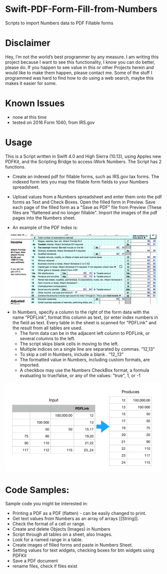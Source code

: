 # Swift-PDF-Form-Fill-from-Numbers
Scripts to import Numbers data to PDF Fillable forms
# Disclaimer
Hey, I’m not the world’s best programmer by any measure. I am writing this project because I want to see this functionality, I know you can do better, please do. If you happen to see value in this or other Projects herein and would like to make them happen, please contact me.  Some of the stuff I programmed was hard to find how to do using a web search, maybe this makes it easier for some.
# Known Issues
* none at this time
* tested on 2016 Form 1040, from IRS.gov
 
#  Usage
This is a Script written in Swift 4.0 and High Sierra (10.13), using Apples new PDFKit, and the Scripting Bridge to access iWork Numbers.  The Script has 2 functions.

* Create an indexed pdf for fillable forms, such as IRS.gov tax forms.  The indexed form lets you map the fillable form fields to your Numbers spreadsheet.
* Upload values from a Numbers spreadsheet and enter them onto the pdf forms as Text and Check Boxes.  Open the filled form in Preview.  Save each page of the filled form as a "Save as PDF" file from Preview (These files are "flattened and no longer fillable".  Import the images of the pdf pages into the Numbers sheet. 

* An example of the PDF Index is:

![](https://github.com/MauiDad/Swift-PDF-Form-Fill-from-Numbers/blob/master/Untitled.png)

* In Numbers, specify a column to the right  of the form data with the name “PDFLink”, format  this column as text, (or enter index numbers in the field as text.  Every table in the sheet is scanned for "PDFLink" and the result from all tables are used.
	* The form data can be in the adjacent left column to PDFLink, or several columns to the left.
	* The script skips blank cells in moving to the left.
	* Multiple indices on a single line are separated by commas. “12,13”
	* To skip a cell in Numbers, include a blank . “12,,13”
	* The formatted value in Numbers, including custom formats, are imported.
	* A checkbox may use the Numbers CheckBox format, a formula evaluating to true/false, or any of the values: "true", 1, or -1 

![](https://github.com/MauiDad/Swift-PDF-Form-Fill-from-Numbers/blob/master/Untitled%202.png)

# Code Samples:
Sample code you might be interested in:
* Printing a PDF as a PDF (flatten) - can be easily changed to print.
* Get text values from Numbers as an array of arrays [[String]].
* Check the format of a cell or range.
* Create and delete Objects (Images) in Numbers
* Script through all tables on a sheet, also Images.  
* Look for a named range in a table.
* Create images of filled forms and paste in Numbers Sheet.
* Setting values for text widgets, checking boxes for btn widgets using PDFKit
* Save a PDF document
* rename files, check if files exist
